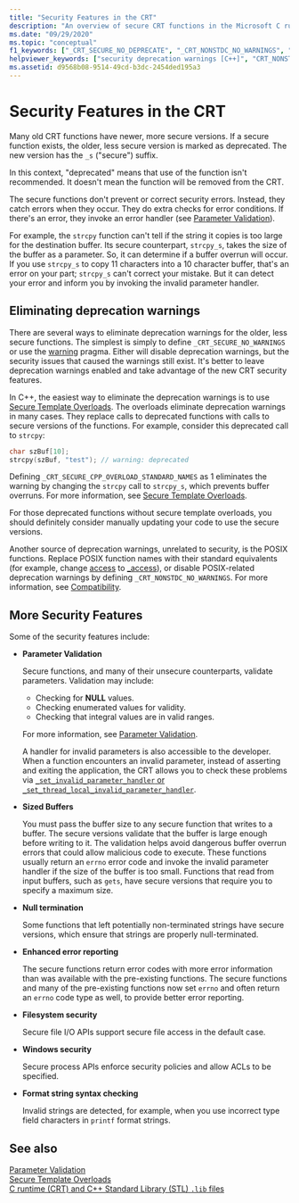```yaml
---
title: "Security Features in the CRT"
description: "An overview of secure CRT functions in the Microsoft C runtime."
ms.date: "09/29/2020"
ms.topic: "conceptual"
f1_keywords: ["_CRT_SECURE_NO_DEPRECATE", "_CRT_NONSTDC_NO_WARNINGS", "_CRT_SECURE_NO_WARNINGS"]
helpviewer_keywords: ["security deprecation warnings [C++]", "CRT_NONSTDC_NO_DEPRECATE", "buffers [C++], buffer overruns", "deprecation warnings (security-related), disabling", "_CRT_NONSTDC_NO_WARNINGS", "security [CRT]", "_CRT_SECURE_NO_WARNINGS", "_CRT_NONSTDC_NO_DEPRECATE", "_CRT_SECURE_NO_DEPRECATE", "security-enhanced CRT", "CRT_SECURE_NO_WARNINGS", "CRT_SECURE_NO_DEPRECATE", "deprecation warnings (security-related)", "buffer overruns", "CRT_NONSTDC_NO_WARNINGS", "CRT, security enhancements", "parameters [C++], validation"]
ms.assetid: d9568b08-9514-49cd-b3dc-2454ded195a3
---
```

# Security Features in the CRT

Many old CRT functions have newer, more secure versions. If a secure function exists, the older, less secure version is marked as deprecated. The new version has the `_s` ("secure") suffix.

In this context, "deprecated" means that use of the function isn't recommended. It doesn't mean the function will be removed from the CRT.

The secure functions don't prevent or correct security errors. Instead, they catch errors when they occur. They do extra checks for error conditions. If there's an error, they invoke an error handler (see [Parameter Validation](../c-runtime-library/parameter-validation.md)).

For example, the `strcpy` function can't tell if the string it copies is too large for the destination buffer. Its secure counterpart, `strcpy_s`, takes the size of the buffer as a parameter. So, it can determine if a buffer overrun will occur. If you use `strcpy_s` to copy 11 characters into a 10 character buffer, that's an error on your part; `strcpy_s` can't correct your mistake. But it can detect your error and inform you by invoking the invalid parameter handler.

## Eliminating deprecation warnings

There are several ways to eliminate deprecation warnings for the older, less secure functions. The simplest is simply to define `_CRT_SECURE_NO_WARNINGS` or use the [warning](../preprocessor/warning.md) pragma. Either will disable deprecation warnings, but the security issues that caused the warnings still exist. It's better to leave deprecation warnings enabled and take advantage of the new CRT security features.

In C++, the easiest way to eliminate the deprecation warnings is to use [Secure Template Overloads](../c-runtime-library/secure-template-overloads.md). The overloads eliminate deprecation warnings in many cases. They replace calls to deprecated functions with calls to secure versions of the functions. For example, consider this deprecated call to `strcpy`:

```cpp
char szBuf[10];
strcpy(szBuf, "test"); // warning: deprecated
```

Defining `_CRT_SECURE_CPP_OVERLOAD_STANDARD_NAMES` as 1 eliminates the warning by changing the `strcpy` call to `strcpy_s`, which prevents buffer overruns. For more information, see [Secure Template Overloads](../c-runtime-library/secure-template-overloads.md).

For those deprecated functions without secure template overloads, you should definitely consider manually updating your code to use the secure versions.

Another source of deprecation warnings, unrelated to security, is the POSIX functions. Replace POSIX function names with their standard equivalents (for example, change [access](../c-runtime-library/reference/access-crt.md) to [_access](../c-runtime-library/reference/access-waccess.md)), or disable POSIX-related deprecation warnings by defining `_CRT_NONSTDC_NO_WARNINGS`. For more information, see [Compatibility](compatibility.md).

## More Security Features

Some of the security features include:

- **Parameter Validation**

  Secure functions, and many of their unsecure counterparts, validate parameters. Validation may  include:

  - Checking for **NULL** values.
  - Checking enumerated values for validity.
  - Checking that integral values are in valid ranges.

  For more information, see [Parameter Validation](../c-runtime-library/parameter-validation.md).

  A handler for invalid parameters is also accessible to the developer. When a function encounters an invalid parameter, instead of asserting and exiting the application, the CRT allows you to check these problems via [`_set_invalid_parameter_handler` or `_set_thread_local_invalid_parameter_handler`](../c-runtime-library/reference/set-invalid-parameter-handler-set-thread-local-invalid-parameter-handler.md).

- **Sized Buffers**

  You must pass the buffer size to any secure function that writes to a buffer. The secure versions validate that the buffer is large enough before writing to it. The validation helps avoid dangerous buffer overrun errors that could allow malicious code to execute. These functions usually return an `errno` error code and invoke the invalid parameter handler if the size of the buffer is too small. Functions that read from input buffers, such as `gets`, have secure versions that require you to specify a maximum size.

- **Null termination**

  Some functions that left potentially non-terminated strings have secure versions, which ensure that strings are properly null-terminated.

- **Enhanced error reporting**

  The secure functions return error codes with more error information than was available with the pre-existing functions. The secure functions and many of the pre-existing functions now set `errno` and often return an `errno` code type as well, to provide better error reporting.

- **Filesystem security**

  Secure file I/O APIs support secure file access in the default case.

- **Windows security**

  Secure process APIs enforce security policies and allow ACLs to be specified.

- **Format string syntax checking**

  Invalid strings are detected, for example, when you use incorrect type field characters in `printf` format strings.

## See also

[Parameter Validation](../c-runtime-library/parameter-validation.md)<br/>
[Secure Template Overloads](../c-runtime-library/secure-template-overloads.md)<br/>
[C runtime (CRT) and C++ Standard Library (STL) `.lib` files](../c-runtime-library/crt-library-features.md)

